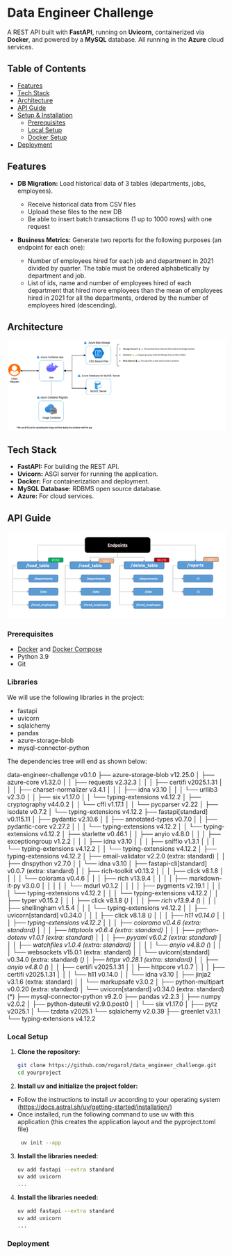 # Data Engineer Challenge

A REST API built with **FastAPI**, running on **Uvicorn**, containerized via **Docker**, and powered by a **MySQL** database. All running in the **Azure** cloud services.

## Table of Contents

- [Features](#features)
- [Tech Stack](#tech-stack)
- [Architecture](#architecture)
- [API Guide](#api-guide)
- [Setup & Installation](#setup--installation)
  - [Prerequisites](#prerequisites)
  - [Local Setup](#local-setup)
  - [Docker Setup](#docker-setup)
- [Deployment](#running-the-application)

## Features

- **DB Migration:** Load historical data of 3 tables (departments, jobs, employees).
    - Receive historical data from CSV files
    - Upload these files to the new DB
    - Be able to insert batch transactions (1 up to 1000 rows) with one request

- **Business Metrics:** Generate two reports for the following purposes (an endpoint for each one):
    - Number of employees hired for each job and department in 2021 divided by quarter. The table must be ordered alphabetically by department and job.
    - List of ids, name and number of employees hired of each department that hired more employees than the mean of employees hired in 2021 for all the departments, ordered by the number of employees hired (descending).

## Architecture

![Arquitecture Diagram](/diagrams/DEC_ArquitectureDiagram.png)

## Tech Stack

- **FastAPI:** For building the REST API.
- **Uvicorn:** ASGI server for running the application.
- **Docker:** For containerization and deployment.
- **MySQL Database:** RDBMS open source database.
- **Azure:** For cloud services.

## API Guide

![Endpoints Guide](/diagrams/DEC_EndpointsGuide.png)

### Prerequisites

- [Docker](https://www.docker.com/get-started) and [Docker Compose](https://docs.docker.com/compose/install/)
- Python 3.9
- Git

### Libraries

We will use the following libraries in the project:
- fastapi
- uvicorn
- sqlalchemy
- pandas
- azure-storage-blob
- mysql-connector-python

The dependencies tree will end as shown below:

data-engineer-challenge v0.1.0
├── azure-storage-blob v12.25.0
│   ├── azure-core v1.32.0
│   │   ├── requests v2.32.3
│   │   │   ├── certifi v2025.1.31
│   │   │   ├── charset-normalizer v3.4.1
│   │   │   ├── idna v3.10
│   │   │   └── urllib3 v2.3.0
│   │   ├── six v1.17.0
│   │   └── typing-extensions v4.12.2
│   ├── cryptography v44.0.2
│   │   └── cffi v1.17.1
│   │       └── pycparser v2.22
│   ├── isodate v0.7.2
│   └── typing-extensions v4.12.2
├── fastapi[standard] v0.115.11
│   ├── pydantic v2.10.6
│   │   ├── annotated-types v0.7.0
│   │   ├── pydantic-core v2.27.2
│   │   │   └── typing-extensions v4.12.2
│   │   └── typing-extensions v4.12.2
│   ├── starlette v0.46.1
│   │   ├── anyio v4.8.0
│   │   │   ├── exceptiongroup v1.2.2
│   │   │   ├── idna v3.10
│   │   │   ├── sniffio v1.3.1
│   │   │   └── typing-extensions v4.12.2
│   │   └── typing-extensions v4.12.2
│   ├── typing-extensions v4.12.2
│   ├── email-validator v2.2.0 (extra: standard)
│   │   ├── dnspython v2.7.0
│   │   └── idna v3.10
│   ├── fastapi-cli[standard] v0.0.7 (extra: standard)
│   │   ├── rich-toolkit v0.13.2
│   │   │   ├── click v8.1.8
│   │   │   │   └── colorama v0.4.6
│   │   │   ├── rich v13.9.4
│   │   │   │   ├── markdown-it-py v3.0.0
│   │   │   │   │   └── mdurl v0.1.2
│   │   │   │   ├── pygments v2.19.1
│   │   │   │   └── typing-extensions v4.12.2
│   │   │   └── typing-extensions v4.12.2
│   │   ├── typer v0.15.2
│   │   │   ├── click v8.1.8 (*)
│   │   │   ├── rich v13.9.4 (*)
│   │   │   ├── shellingham v1.5.4
│   │   │   └── typing-extensions v4.12.2
│   │   ├── uvicorn[standard] v0.34.0
│   │   │   ├── click v8.1.8 (*)
│   │   │   ├── h11 v0.14.0
│   │   │   ├── typing-extensions v4.12.2
│   │   │   ├── colorama v0.4.6 (extra: standard)
│   │   │   ├── httptools v0.6.4 (extra: standard)
│   │   │   ├── python-dotenv v1.0.1 (extra: standard)
│   │   │   ├── pyyaml v6.0.2 (extra: standard)
│   │   │   ├── watchfiles v1.0.4 (extra: standard)
│   │   │   │   └── anyio v4.8.0 (*)
│   │   │   └── websockets v15.0.1 (extra: standard)
│   │   └── uvicorn[standard] v0.34.0 (extra: standard) (*)
│   ├── httpx v0.28.1 (extra: standard)
│   │   ├── anyio v4.8.0 (*)
│   │   ├── certifi v2025.1.31
│   │   ├── httpcore v1.0.7
│   │   │   ├── certifi v2025.1.31
│   │   │   └── h11 v0.14.0
│   │   └── idna v3.10
│   ├── jinja2 v3.1.6 (extra: standard)
│   │   └── markupsafe v3.0.2
│   ├── python-multipart v0.0.20 (extra: standard)
│   └── uvicorn[standard] v0.34.0 (extra: standard) (*)
├── mysql-connector-python v9.2.0
├── pandas v2.2.3
│   ├── numpy v2.0.2
│   ├── python-dateutil v2.9.0.post0
│   │   └── six v1.17.0
│   ├── pytz v2025.1
│   └── tzdata v2025.1
└── sqlalchemy v2.0.39
    ├── greenlet v3.1.1
    └── typing-extensions v4.12.2

### Local Setup

1. **Clone the repository:**
   ```bash
   git clone https://github.com/rogarol/data_engineer_challenge.git
   cd yourproject

2. **Install uv and initialize the project folder:**
- Follow the instructions to install uv according to your operating system (https://docs.astral.sh/uv/getting-started/installation/)
- Once installed, run the following command to use uv with this application (this creates the application layout and the pyproject.toml file)
    ```bash
     uv init --app

3. **Install the libraries needed:**
   ```bash
   uv add fastapi --extra standard 
   uv add uvicorn
   ...

4. **Install the libraries needed:**
   ```bash
   uv add fastapi --extra standard 
   uv add uvicorn
   ...

### Deployment